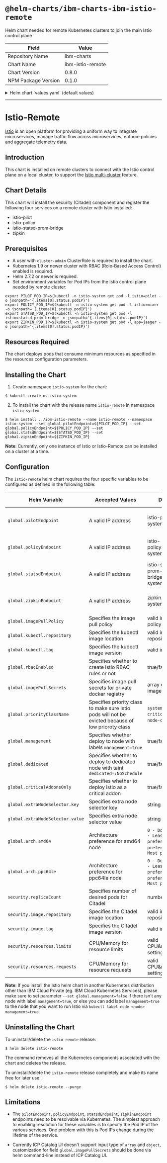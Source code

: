 # `@helm-charts/ibm-charts-ibm-istio-remote`

Helm chart needed for remote Kubernetes clusters to join the main Istio control plane

| Field               | Value            |
| ------------------- | ---------------- |
| Repository Name     | ibm-charts       |
| Chart Name          | ibm-istio-remote |
| Chart Version       | 0.8.0            |
| NPM Package Version | 0.1.0            |

<details>

<summary>Helm chart `values.yaml` (default values)</summary>

```yaml
# Use --set to specify the endpoints of the main Istio control plane
# NB: These defaults do not work properly - they must be overriden with
# IP addresses

global:
  # The Istio control plane Pilot endpoint
  pilotEndpoint: istio-pilot.istio-system

  # The Istio control plane Policy endpoint
  policyEndpoint: istio-policy.istio-system

  # The Istio control plane statsd endpoint
  statsdEndpoint: istio-statsd-prom-bridge.istio-system

  # The Istio control plane zipkin endpoint
  zipkinEndpoint: zipkin.istio-system

  # imagePullPolicy is applied to istio control plane components.
  imagePullPolicy: IfNotPresent

  # Not recommended for user to configure this. Kubectl image to use when creating custom resources
  kubectl:
    repository: ibmcom/kubectl
    tag: v1.10.0

  # create RBAC resources. Must be set for any cluster configured with rbac.
  rbacEnabled: true

  ## imagePullSecrets for all ServiceAccount. Must be set for any clustser configured with privte docker registry.
  imagePullSecrets:
    # - private-registry-key

  # Kubernetes >=v1.11.0 will create two PriorityClass, including system-cluster-critical and
  # system-node-critical, it is better to configure this in order to make sure your Istio pods
  # will not be killed because of low prioroty class.
  # Refer to https://kubernetes.io/docs/concepts/configuration/pod-priority-preemption/#priorityclass
  # for more detail.
  priorityClassName: ''

  # Specify(true or false) whether to scheduled to management node with label: "management"="true" :
  management: true
  # Specify(true or false) whether to scheduled to dedicated node as addon :
  dedicated: true
  criticalAddonsOnly: true
  # Specify node selector kay and value.
  # TODO: support object form of nodeSelector
  extraNodeSelector:
    key: ''
    value: ''
  # Specify architecture (amd64, ppc64le) and weight to be  used for scheduling as follows :
  #   0 - Do not use
  #   1 - Least preferred
  #   2 - No preference
  #   3 - Most preferred
  arch:
    amd64: '2 - No preference'
    ppc64le: '2 - No preference'

#
# security configuration
#
security:
  replicaCount: 1
  image:
    repository: ibmcom/istio-citadel
    tag: 0.8.0
  resources:
    limits:
      cpu: 7000m
      memory: 1024Mi
    requests:
      cpu: 100m
      memory: 128Mi
```

</details>

---

# Istio-Remote

[Istio](https://istio.io/) is an open platform for providing a uniform way to integrate microservices, manage traffic flow across microservices, enforce policies and aggregate telemetry data.

## Introduction

This chart is installed on remote clusters to connect with the Istio control plane on a local cluster, to support the [Istio multi-cluster](https://istio.io/docs/setup/kubernetes/multicluster-install/) feature.

## Chart Details

This chart will install the security (Citadel) component and register the following four services on a remote cluster with Istio installed:

- istio-pilot
- istio-policy
- istio-statsd-prom-bridge
- zipkin

## Prerequisites

- A user with `cluster-admin` ClusterRole is required to install the chart.
- Kubernetes 1.9 or newer cluster with RBAC (Role-Based Access Control) enabled is required.
- Helm 2.7.2 or newer is required.
- Set environment variables for Pod IPs from the Istio control plane needed by remote cluster:

```
export PILOT_POD_IP=$(kubectl -n istio-system get pod -l istio=pilot -o jsonpath='{.items[0].status.podIP}')
export POLICY_POD_IP=$(kubectl -n istio-system get pod -l istio=mixer -o jsonpath='{.items[0].status.podIP}')
export STATSD_POD_IP=$(kubectl -n istio-system get pod -l istio=statsd-prom-bridge -o jsonpath='{.items[0].status.podIP}')
export ZIPKIN_POD_IP=$(kubectl -n istio-system get pod -l app=jaeger -o jsonpath='{.items[0].status.podIP}')
```

## Resources Required

The chart deploys pods that consume minimum resources as specified in the resources configuration parameters.

## Installing the Chart

1. Create namespace `istio-system` for the chart:

```
$ kubectl create ns istio-system
```

2. To install the chart with the release name `istio-remote` in namespace `istio-system`:

```
$ helm install ../ibm-istio-remote --name istio-remote --namespace istio-system --set global.pilotEndpoint=${PILOT_POD_IP} --set global.policyEndpoint=${POLICY_POD_IP} --set global.statsdEndpoint=${STATSD_POD_IP} --set global.zipkinEndpoint=${ZIPKIN_POD_IP}
```

**Note**: Currently, only one instance of Istio or Istio-Remote can be installed on a cluster at a time.

## Configuration

The `istio-remote` helm chart requires the four specific variables to be configured as defined in the following table:

| Helm Variable                    | Accepted Values                                                                                    | Default                                                                         | Purpose of Value                                          |
| -------------------------------- | -------------------------------------------------------------------------------------------------- | ------------------------------------------------------------------------------- | --------------------------------------------------------- |
| `global.pilotEndpoint`           | A valid IP address                                                                                 | istio-pilot.istio-system                                                        | Specifies the Istio control plane's pilot Pod IP address  |
| `global.policyEndpoint`          | A valid IP address                                                                                 | istio-policy.istio-system                                                       | Specifies the Istio control plane's policy Pod IP address |
| `global.statsdEndpoint`          | A valid IP address                                                                                 | istio-statsd-prom-bridge.istio-system                                           | Specifies the Istio control plane's statsd Pod IP address |
| `global.zipkinEndpoint`          | A valid IP address                                                                                 | zipkin.istio-system                                                             | Specifies the Istio control plane's zipkin Pod IP address |
| `global.imagePullPolicy`         | Specifies the image pull policy                                                                    | valid image pull policy                                                         | `IfNotPresent`                                            |
| `global.kubectl.repository`      | Specifies the kubectl image location                                                               | valid image repository                                                          | `ibmcom/kubectl`                                          |
| `global.kubectl.tag`             | Specifies the kubectl image version                                                                | valid image tag                                                                 | `v1.10.0`                                                 |
| `global.rbacEnabled`             | Specifies whether to create Istio RBAC rules or not                                                | true/false                                                                      | `true`                                                    |
| `global.imagePullSecrets`        | Specifies image pull secrets for private docker registry                                           | array consists of imagePullSecret                                               | Empty Array                                               |
| `global.priorityClassName`       | Specifies priority class to make sure Istio pods will not be evicted because of low prioroty class | `system-cluster-critical`/`system-node-critical`/`""`                           | `""`                                                      |
| `global.management`              | Specifies whether deploy to node with labels `management=true`                                     | true/false                                                                      | `true`                                                    |
| `global.dedicated`               | Specifies whether to deploy to dedicated node with taint `dedicated=:NoSchedule`                   | true/false                                                                      | `true`                                                    |
| `global.criticalAddonsOnly`      | Specifies whether to deploy istio as a critical addon                                              | true/false                                                                      | `true`                                                    |
| `global.extraNodeSelector.key`   | Specifies extra node selector key                                                                  | string as key                                                                   | `""`                                                      |
| `global.extraNodeSelector.value` | Specifies extra node selector value                                                                | string as value                                                                 | `""`                                                      |
| `global.arch.amd64`              | Architecture preference for amd64 node                                                             | `0 - Do not use`/`1 - Least preferred`/`2 - No preference`/`3 - Most preferred` | `2 - No preference`                                       |
| `global.arch.ppc64le`            | Architecture preference for ppc64le node                                                           | `0 - Do not use`/`1 - Least preferred`/`2 - No preference`/`3 - Most preferred` | `2 - No preference`                                       |
| `security.replicaCount`          | Specifies number of desired pods for Citadel                                                       | number                                                                          | `1`                                                       |
| `security.image.repository`      | Specifies the Citadel image location                                                               | valid image repository                                                          | `ibmcom/istio-citadel`                                    |
| `security.image.tag`             | Specifies the Citadel image version                                                                | valid image tag                                                                 | `0.8.0`                                                   |
| `security.resources.limits`      | CPU/Memory for resource limits                                                                     | valid CPU&memory settings                                                       | Memory: `1024Mi`, CPU: `7000m`                            |
| `security.resources.requests`    | CPU/Memory for resource requests                                                                   | valid CPU&memory settings                                                       | Memory: `128Mi`, CPU: `100m`                              |

**Note**: If you install the Istio helm chart in another Kubernetes distribution other than IBM Cloud Private (eg. IBM Cloud Kubernetes Services), please make sure to set parameter `--set global.management=false` if there isn't any node with label `management=true`, or else you can add label `management=true` to the node that you want to run Istio via `kubectl label node <node> management=true`.

## Uninstalling the Chart

To uninstall/delete the `istio-remote` release:

```
$ helm delete istio-remote
```

The command removes all the Kubernetes components associated with the chart and deletes the release.

To uninstall/delete the `istio-remote` release completely and make its name free for later use:

```
$ helm delete istio-remote --purge
```

## Limitations

- The `pilotEndpoint`, `policyEndpoint`, `statsdEndpoint`, `zipkinEndpoint` endpoints need to be resolvable via Kubernetes. The simplest approach to enabling resolution for these variables is to specify the Pod IP of the various services. One problem with this is Pod IPs change during the lifetime of the service.

- Currently ICP Catalog UI doesn't support input type of `array` and `object`, customization for field `global.imagePullSecrets` should be done via helm command-line instead of ICP Catalog UI.
